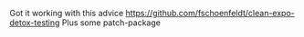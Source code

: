 Got it working with this advice https://github.com/fschoenfeldt/clean-expo-detox-testing
Plus some patch-package
